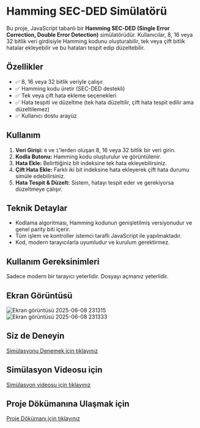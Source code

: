 # Hamming SEC-DED Simülatörü

Bu proje, JavaScript tabanlı bir **Hamming SEC-DED (Single Error Correction, Double Error Detection)** simülatörüdür. Kullanıcılar, 8, 16 veya 32 bitlik veri girdisiyle Hamming kodunu oluşturabilir, tek veya çift bitlik hatalar ekleyebilir ve bu hataları tespit edip düzeltebilir.

## Özellikler

- ✅ 8, 16 veya 32 bitlik veriyle çalışır  
- ✅ Hamming kodu üretir (SEC-DED destekli)
- ✅ Tek veya çift hata ekleme seçenekleri
- ✅ Hata tespiti ve düzeltme (tek hata düzeltilir, çift hata tespit edilir ama düzeltilemez)
- ✅ Kullanıcı dostu arayüz

## Kullanım

1. **Veri Girişi:** `0` ve `1`'lerden oluşan 8, 16 veya 32 bitlik bir veri girin.
2. **Kodla Butonu:** Hamming kodu oluşturulur ve görüntülenir.
3. **Hata Ekle:** Belirttiğiniz bit indeksine tek hata ekleyebilirsiniz.
4. **Çift Hata Ekle:** Farklı iki bit indeksine hata ekleyerek çift hata durumu simüle edebilirsiniz.
5. **Hata Tespit & Düzelt:** Sistem, hatayı tespit eder ve gerekiyorsa düzeltmeye çalışır.

## Teknik Detaylar

- Kodlama algoritması, Hamming kodunun genişletilmiş versiyonudur ve genel parity biti içerir.
- Tüm işlem ve kontroller istemci taraflı JavaScript ile yapılmaktadır.
- Kod, modern tarayıcılarla uyumludur ve kurulum gerektirmez.

## Kullanım Gereksinimleri

Sadece modern bir tarayıcı yeterlidir. Dosyayı açmanız yeterlidir.

## Ekran Görüntüsü

![Ekran görüntüsü 2025-06-08 231315](https://github.com/user-attachments/assets/bdd23cb5-1a62-4f11-96b4-f5039a794335)
![Ekran görüntüsü 2025-06-08 231333](https://github.com/user-attachments/assets/d69fe9af-158f-4791-baa6-4b838a8be843)



## Siz de Deneyin

[Simülasyonu Denemek için tıklayınız](https://asmbrk.github.io/Hamming_Sim/)

## Simülasyon Videosu için 

[Simülasyon videosu için tıklayınız](https://www.youtube.com/watch?v=NCJMXv1PZ9o)

## Proje Dökümanına Ulaşmak için 

[Proje Dökümanı için tıklayınız]()











